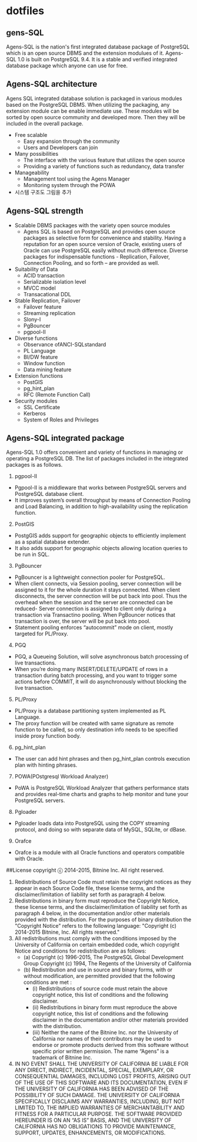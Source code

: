 # dotfiles
gens-SQL
----------------------
Agens-SQL is the nation's first integrated database package of PostgreSQL which is an open source DBMS and the extension modulues of it. Agens-SQL 1.0 is built on PostgreSQL 9.4. It is a stable and verified integrated database package which anyone can use for free.

## Agens-SQL architecture
Agens SQL integrated database solution is packaged in various modules based on the PostgreSQL DBMS. When utilizing the packaging, any extension module can be enable immediate use. These modules will be sorted by open source community and developed more. Then they will be included in the overall package.
- Free scalable
	* Easy expansion through the community
	* Users and Developers can join	
- Many possibilities
	* The interface with the various feature that utilizes the open source
	* Providing a variety of functions such as redundancy, data transfer
- Manageability
	* Management tool using the Agens Manager
	* Monitoring system through the POWA
- 시스템 구조도 그림을 추가

## Agens-SQL strength
- Scalable DBMS packages with the variety open source modules
	* Agens SQL is based on PostgreSQL and provides open source packages as selective form for convenience and stability. Having a reputation for an open source version of Oracle, existing users of Oracle can use PostgreSQL easily without much difference. Diverse packages for indispensable functions - Replication, Failover, Connection Pooling, and so forth – are provided as well.
- Suitability of Data
	* ACID transaction
	* Serializable isolation level
	* MVCC model
	* Transacational DDL
- Stable Replication, Failover
	* Failover feature
	* Streaming replication
	* Slony-I
	* PgBouncer
	* pgpool-II
- Diverse functions
	* Observance ofANCI-SQLstandard
	* PL Language
	* BI/DW feature
	* Window function
	* Data mining feature
- Extension functions
	* PostGIS
	* pg_hint_plan
	* RFC (Remote Function Call)
- Security modules
	* SSL Certificate
	* Kerberos
	* System of Roles and Privileges

## Agens-SQL integrated package
Agens-SQL 1.0 offers convenient and variety of functions in managing or operating a PostgreSQL DB. The list of packages included in the integrated packages is as follows.

1. pgpool-II

- Pgpool-II is a middleware that works between PostgreSQL servers and PostgreSQL database client.
- It improves system’s overall throughput by means of Connection Pooling and Load Balancing, in addition to high-availability using the replication function.

2. PostGIS

- PostgGIS adds support for geographic objects to efficiently implement as a spatial database extender.
- It also adds support for geographic objects allowing location queries to be run in SQL.

3. PgBouncer

- PgBouncer is a lightweight connection pooler for PostgreSQL.
- When client connects, via Session pooling, server connection will be assigned to it for the whole duration it stays connected. When client disconnects, the server connection will be put back into pool. Thus the overhead when the session and the server are connected can be reduced- Server connection is assigned to client only during a transaction via Transactino pooling. When PgBouncer notices that transaction is over, the server will be put back into pool.
- Statement pooling enforces “autocommit” mode on client, mostly targeted for PL/Proxy.

4. PGQ

- PGQ, a Queueing Solution, will solve asynchronous batch processing of live transactions.
- When you’re doing many INSERT/DELETE/UPDATE of rows in a transaction during batch processing, and you want to trigger some actions before COMMIT, it will do asynchronously without blocking the live transaction.

5. PL/Proxy

- PL/Proxy is a database partitioning system implemented as PL Language.
- The proxy function will be created with same signature as remote function to be called, so only destination info needs to be specified inside proxy function body.

6. pg_hint_plan

- The user can add hint phrases and then pg_hint_plan controls execution plan with hinting phrases.

7. POWA(POstgresql Workload Analyzer)

- PoWA is PostgreSQL Workload Analyzer that gathers performance stats and provides real-time charts and graphs to help monitor and tune your PostgreSQL servers.

8. Pgloader

- Pgloader loads data into PostgreSQL using the COPY streaming protocol, and doing so with separate data of MySQL, SQLite, or dBase.

9. Orafce

- Orafce is a module with all Oracle functions and operators compatible with Oracle.

##License
copyright ⓒ 2014-2015, Bitnine Inc.
All right reserved.

1. Redistributions of Source Code must retain the copyright notices as they appear in each Source Code file, these license terms, and the disclaimer/limitation of liability set forth as paragraph 4 below.
2. Redistributions in binary form must reproduce the Copyright Notice, these license terms, and the disclaimer/limitation of liability set forth as paragraph 4 below, in the documentation and/or other materials provided with the distribution. For the purposes of binary distribution the "Copyright Notice" refers to the following language:
"Copyright (c) 2014-2015 Bitnine, Inc. All rights reserved."
3. All redistributions must comply with the conditions imposed by the University of California on certain embedded code, which copyright Notice and conditions for redistribution are as follows:
	* (a) Copyright (c) 1996-2015, The PostgreSQL Global Development Group
	Copyright (c) 1994, The Regents of the University of California
	* (b) Redistribution and use in source and binary forms, with or without modification, are permitted provided that the following conditions are met :
		* (ⅰ) Redistributions of source code must retain the above copyright notice, this list of conditions and the following disclaimer.
		* (ⅱ) Redistributions in binary form must reproduce the above copyright notice, this list of conditions and the following disclaimer in the documentation and/or other materials provided with the distribution.
		* (ⅲ) Neither the name of the Bitnine Inc. nor the University of California nor names of their contributors may be used to endorse or promote products derived from this software without specific prior written permission. The name “Agens” is a trademark of Bitnine Inc.
4. IN NO EVENT SHALL THE UNIVERSITY OF CALIFORNIA BE LIABLE FOR ANY DIRECT, INDIRECT, INCIDENTAL, SPECIAL, EXEMPLARY, OR CONSEQUENTIAL DAMAGES, INCLUDING LOST PROFITS, ARISING OUT OF THE USE OF THIS SOFTWARE AND ITS DOCUMENTATION, EVEN IF THE UNIVERSITY OF CALIFORNIA HAS BEEN ADVISED OF THE POSSIBILITY OF SUCH DAMAGE.
THE UNIVERSITY OF CALIFORNIA SPECIFICALLY DISCLAIMS ANY WARRANTIES, INCLUDING, BUT NOT LIMITED TO, THE IMPLIED WARRANTIES OF MERCHANTABILITY AND FITNESS FOR A PARTICULAR PURPOSE. THE SOFTWARE PROVIDED HEREUNDER IS ON AN “AS IS” BASIS, AND THE UNIVERSITY OF CALIFORNIA HAS NO OBLIGATIONS TO PROVIDE MAINTENANCE, SUPPORT, UPDATES, ENHANCEMENTS, OR MODIFICATIONS.
